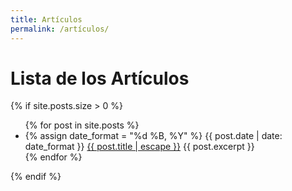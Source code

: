 ```yaml
---
title: Artículos
permalink: /artículos/
---
```


# Lista de los Artículos

{% if site.posts.size > 0 %}
  <ul class="post-list">
    {% for post in site.posts %}
    <li>
      {% assign date_format = "%d %B, %Y" %}
      <span class="post-meta">{{ post.date | date: date_format }}</span>
        <a class="post-link" href="{{ post.url | relative_url }}"
          >{{ post.title | escape }}</a>
      <span class="post-excerpt">{{ post.excerpt }}</span>
    </li>
    {% endfor %}
  </ul>
{% endif %}
